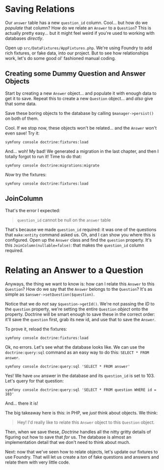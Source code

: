 # Saving Relations

Our `answer` table has a new `question_id` column. Cool... but how do we
*populate* that column? How do we relate an `Answer` to a `Question`? This is actually
pretty easy... but it might feel weird if you're used to working with databases
*directly*.

Open up `src/DataFixtures/AppFixtures.php`. We're using Foundry to add rich fixtures,
or fake data, into our project. But to see how relationships work, let's do some
good ol' fashioned manual coding.

## Creating some Dummy Question and Answer Objects

Start by creating a new `Answer` object... and populate it with enough data
to get it to save. Repeat this to create a new `Question` object... and *also* give
that some data.

Save these boring objects to the database by calling `$manager->persist()` on
both of them.

Cool. If we stop now, these objects won't be related... and the `Answer` won't
even save! Try it:

```terminal
symfony console doctrine:fixtures:load
```

And... woh! My bad! We generated a migration in the last chapter, and then
I totally forgot to run it! Time to do that:

```terminal
symfony console doctrine:migrations:migrate
```

*Now* try the fixtures:

```terminal-silent
symfony console doctrine:fixtures:load
```

## JoinColumn

That's the error I expected:

> `question_id` cannot be null on the `answer` table

That's because we made `question_id` required: it was one of the questions that
`make:entity` command asked us. Oh, and I can show you where this is configured. Open
up the `Answer` class and find the `question` property. It's this
`JoinColumn(nullable=false)`: that makes the `question_id` column required.

# Relating an Answer to a Question

Anyways, the thing we want to know is: how can I relate this `Answer` to this
`Question`? How do we say that the `Answer` belongs to the `Question`? It's as
simple as `$answer->setQuestion($question)`.

Notice that we do *not* say `$question->getId()`. We're not passing the *ID* to the
`question` property, we're setting the entire `Question` *object* onto the
property. Doctrine will be smart enough to save these in the correct order: it'll
save the `question` first, grab its new id, and use that to save the `Answer`.

To prove it, reload the fixtures:

```terminal-silent
symfony console doctrine:fixtures:load
```

Ok, no errors. Let's see what the database looks like. We can use the
`doctrine:query:sql` command as an easy way to do this: `SELECT * FROM answer`.

```terminal-silent
symfony console doctrine:query:sql 'SELECT * FROM answer'
```

Yes! We have `one` answer in the database and its `question_id` is set to 103.
Let's query for that question:

```terminal-silent
symfony console doctrine:query:sql 'SELECT * FROM question WHERE id = 103'
```

And... there it is!

The big takeaway here is this: in PHP, we *just* think about objects. We think:

> Hey! I'd really like to relate this `Answer` object to this `Question` object.

Then, when we save these, *Doctrine* handles all the nitty gritty details of
figuring out how to save that *for* us. The database is almost an implementation
detail that we don't need to think about much.

Next: now that we've seen how to relate objects, let's update our fixtures
to use Foundry. That will let us create a *ton* of fake questions and answers and
relate them with very little code.
